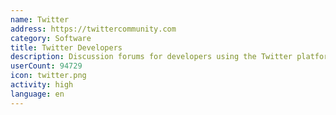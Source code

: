 ```yaml
---
name: Twitter
address: https://twittercommunity.com
category: Software
title: Twitter Developers
description: Discussion forums for developers using the Twitter platform and APIs
userCount: 94729
icon: twitter.png
activity: high
language: en
---
```

